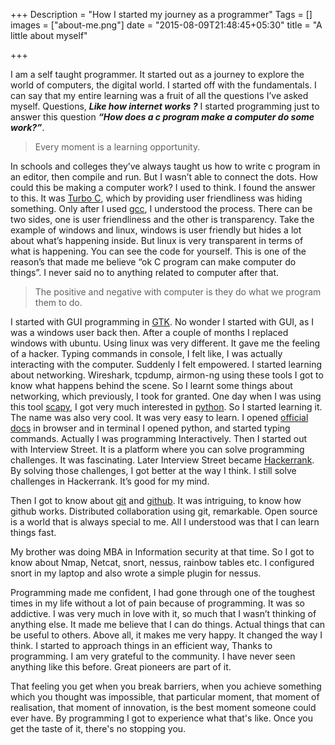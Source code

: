 +++
Description = "How I started my journey as a programmer"
Tags = []
images = ["about-me.png"]
date = "2015-08-09T21:48:45+05:30"
title = "A little about myself"

+++

I am a self taught programmer. It started out as a journey to explore the world of computers, the digital world. I started off with the fundamentals. I can say that my entire learning was a fruit of all the questions I’ve asked myself. Questions, **_Like how internet works ?_** I started programming just to answer this question **_“How does a c program make a computer do some work?”_**.
<!--more-->

> Every moment is a learning opportunity.

In schools and colleges they’ve always taught us how to write c program in an editor, then compile and run. But I wasn’t able to connect the dots. How could this be making a computer work? I used to think. I found the answer to this. It was [Turbo C](https://en.wikipedia.org/wiki/Borland_Turbo_C), which by providing user friendliness was hiding something. Only after I used [gcc](https://gcc.gnu.org/), I understood the process. There can be two sides, one is user friendliness and the other is transparency. Take the example of windows and linux, windows is user friendly but hides a lot about what’s happening inside. But linux is very transparent in terms of what is happening. You can see the code for yourself. This is one of the reason’s that made me believe “ok C program can make computer do things”. I never said no to anything related to computer after that.

> The positive and negative with computer is they do what we program them to do.

I started with GUI programming in [GTK](http://www.gtk.org/). No wonder I started with GUI, as I was a windows user back then. After a couple of months I replaced windows with ubuntu. Using linux was very different. It gave me the feeling of a hacker. Typing commands in console, I felt like, I was actually interacting with the computer. Suddenly I felt empowered. I started learning about networking. Wireshark, tcpdump, airmon-ng using these tools I got to know what happens behind the scene. So I learnt some things about networking, which previously, I took for granted.
One day when I was using this tool [scapy](http://www.secdev.org/projects/scapy/), I got very much interested in [python](https://www.python.org/). So I started learning it. The name was also very cool. It was very easy to learn. I opened [official docs](https://docs.python.org/2/) in browser and in terminal I opened python, and started typing commands. Actually I was programming Interactively. Then I started out with Interview Street. It is a platform where you can solve programming challenges. It was fascinating. Later Interview Street became [Hackerrank](https://www.hackerrank.com/). By solving those challenges, I got better at the way I think. I still solve challenges in Hackerrank. It’s good for my mind.

Then I got to know about [git](https://git-scm.com/) and [github](https://github.com/). It was intriguing, to know how github works. Distributed collaboration using git, remarkable. 
Open source is a world that is always special to me.
All I understood was that I can learn things fast.

My brother was doing MBA in Information security at that time. So I got to know about Nmap, Netcat, snort, nessus, rainbow tables etc. I configured snort in my laptop and also wrote a simple plugin for nessus.

Programming made me confident, I had gone through one of the toughest times in my life without a lot of pain because of programming. 
It was so addictive. I was very much in love with it, so much that I wasn’t thinking of anything else. It made me believe that I can do things.
Actual things that can be useful to others. Above all, it makes me very happy. It changed the way I think. I started to approach things in an efficient way, Thanks to programming. 
I am very grateful to the community. I have never seen anything like this before. Great pioneers are part of it.

That feeling you get when you break barriers, when you achieve something which you thought was impossible, that particular moment, that moment of realisation, that moment of innovation, is the best moment someone could ever have.
By programming I got to experience what that's like. Once you get the taste of it, there's no stopping you.